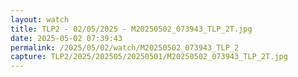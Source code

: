 ```yaml
---
layout: watch
title: TLP2 - 02/05/2025 - M20250502_073943_TLP_2T.jpg
date: 2025-05-02 07:39:43
permalink: /2025/05/02/watch/M20250502_073943_TLP_2
capture: TLP2/2025/202505/20250501/M20250502_073943_TLP_2T.jpg
---
```

